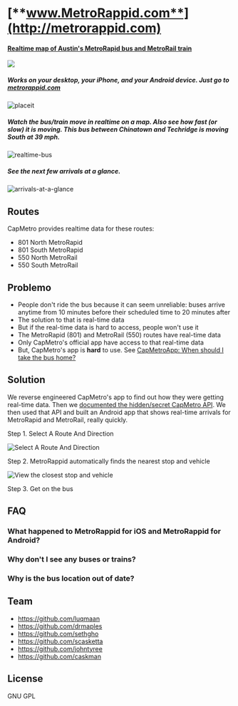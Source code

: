 [**www.MetroRappid.com**](http://metrorappid.com)
====================

#### [Realtime map of Austin's MetroRapid bus and MetroRail train](http://metrorappid.com)

[![](https://cloud.githubusercontent.com/assets/1275831/3210441/0128e4a2-eec1-11e3-8622-fc947f7c305c.png)](http://metrorappid.com)

##### Works on your desktop, your iPhone, and your Android device. Just go to [metrorappid.com](http://metrorappid.com)

![placeit](https://cloud.githubusercontent.com/assets/1275831/3565798/3078cb22-0ad3-11e4-8285-005d3c211766.jpg)


##### Watch the bus/train move in realtime on a map. Also see how fast (or slow) it is moving. This bus between Chinatown and Techridge is moving South at 39 mph.

![realtime-bus](https://cloud.githubusercontent.com/assets/1275831/3565764/29f44d6a-0ad0-11e4-9bc0-aa39e50b77a3.jpg)

##### See the next few arrivals at a glance.

![arrivals-at-a-glance](https://cloud.githubusercontent.com/assets/1275831/3565763/29f3796c-0ad0-11e4-9508-0b03d1fcd1b8.jpg)

## Routes

CapMetro provides realtime data for these routes:

- 801 North MetroRapid
- 801 South MetroRapid
- 550 North MetroRail
- 550 South MetroRail

## Problemo

- People don't ride the bus because it can seem unreliable: buses arrive anytime from 10 minutes before their scheduled time to 20 minutes after
- The solution to that is real-time data
- But if the real-time data is hard to access, people won't use it
- The MetroRapid (801) and MetroRail (550) routes have real-time data
- Only CapMetro's official app have access to that real-time data
- But, CapMetro's app is **hard** to use. See [CapMetroApp: When should I take the bus home?](https://github.com/sethgho/MetroRappidAndroid/wiki/CapMetro-App---When-should-I-take-the-bus-home)


## Solution

We reverse engineered CapMetro's app to find out how they were getting real-time data. Then we [documented the hidden/secret CapMetro API](https://github.com/luqmaan/MetroRappid/wiki/The-CapMetro-API).
We then used that API and built an Android app that shows real-time arrivals for MetroRapid and MetroRail, really quickly.

Step 1. Select A Route And Direction

![Select A Route And Direction]()


Step 2. MetroRappid automatically finds the nearest stop and vehicle

![View the closest stop and vehicle]()

Step 3. Get on the bus

## FAQ

### What happened to MetroRappid for iOS and MetroRappid for Android?

### Why don't I see any buses or trains?

### Why is the bus location out of date?

## Team

- https://github.com/luqmaan
- https://github.com/drmaples
- https://github.com/sethgho
- https://github.com/scasketta
- https://github.com/johntyree
- https://github.com/caskman

## License

GNU GPL
